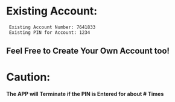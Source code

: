 # Existing Account:
     Existing Account Number: 7641833
     Existing PIN for Account: 1234
## Feel Free to Create Your Own Account too!
# Caution:
####   The APP will Terminate if the PIN is Entered for about # Times
